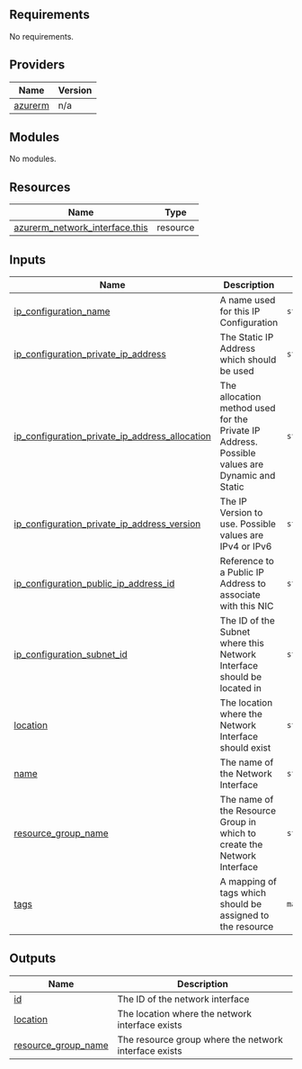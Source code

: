 <!-- BEGIN_TF_DOCS -->
## Requirements

No requirements.

## Providers

| Name | Version |
|------|---------|
| <a name="provider_azurerm"></a> [azurerm](#provider\_azurerm) | n/a |

## Modules

No modules.

## Resources

| Name | Type |
|------|------|
| [azurerm_network_interface.this](https://registry.terraform.io/providers/hashicorp/azurerm/latest/docs/resources/network_interface) | resource |

## Inputs

| Name | Description | Type | Default | Required |
|------|-------------|------|---------|:--------:|
| <a name="input_ip_configuration_name"></a> [ip\_configuration\_name](#input\_ip\_configuration\_name) | A name used for this IP Configuration | `string` | n/a | yes |
| <a name="input_ip_configuration_private_ip_address"></a> [ip\_configuration\_private\_ip\_address](#input\_ip\_configuration\_private\_ip\_address) | The Static IP Address which should be used | `string` | `null` | no |
| <a name="input_ip_configuration_private_ip_address_allocation"></a> [ip\_configuration\_private\_ip\_address\_allocation](#input\_ip\_configuration\_private\_ip\_address\_allocation) | The allocation method used for the Private IP Address. Possible values are Dynamic and Static | `string` | `"Dynamic"` | no |
| <a name="input_ip_configuration_private_ip_address_version"></a> [ip\_configuration\_private\_ip\_address\_version](#input\_ip\_configuration\_private\_ip\_address\_version) | The IP Version to use. Possible values are IPv4 or IPv6 | `string` | `"IPv4"` | no |
| <a name="input_ip_configuration_public_ip_address_id"></a> [ip\_configuration\_public\_ip\_address\_id](#input\_ip\_configuration\_public\_ip\_address\_id) | Reference to a Public IP Address to associate with this NIC | `string` | `null` | no |
| <a name="input_ip_configuration_subnet_id"></a> [ip\_configuration\_subnet\_id](#input\_ip\_configuration\_subnet\_id) | The ID of the Subnet where this Network Interface should be located in | `string` | n/a | yes |
| <a name="input_location"></a> [location](#input\_location) | The location where the Network Interface should exist | `string` | n/a | yes |
| <a name="input_name"></a> [name](#input\_name) | The name of the Network Interface | `string` | n/a | yes |
| <a name="input_resource_group_name"></a> [resource\_group\_name](#input\_resource\_group\_name) | The name of the Resource Group in which to create the Network Interface | `string` | n/a | yes |
| <a name="input_tags"></a> [tags](#input\_tags) | A mapping of tags which should be assigned to the resource | `map(string)` | `null` | no |

## Outputs

| Name | Description |
|------|-------------|
| <a name="output_id"></a> [id](#output\_id) | The ID of the network interface |
| <a name="output_location"></a> [location](#output\_location) | The location where the network interface exists |
| <a name="output_resource_group_name"></a> [resource\_group\_name](#output\_resource\_group\_name) | The resource group where the network interface exists |
<!-- END_TF_DOCS -->